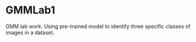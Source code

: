 # GMMLab1
GMM lab work.
Using pre-trained model to identify three specific classes of images in a dataset.
